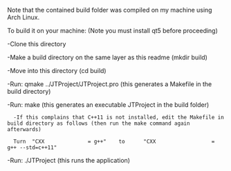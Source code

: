 Note that the contained build folder was compiled on my machine using Arch Linux. 

To build it on your machine: (Note you must install qt5 before proceeding)

-Clone this directory

-Make a build directory on the same layer as this readme (mkdir build)

-Move into this directory (cd build)

-Run: qmake ../JTProject/JTProject.pro  (this generates a Makefile in the build directory)

-Run: make (this generates an executable JTProject in the build folder)

      -If this complains that C++11 is not installed, edit the Makefile in build directory as follows (then run the make command again afterwards)

      Turn  "CXX              = g++"    to      "CXX                  = g++ --std=c++11"

-Run: ./JTProject (this runs the application)
